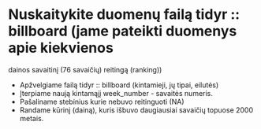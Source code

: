 # Nuskaitykite duomenų failą tidyr :: billboard (jame pateikti duomenys apie kiekvienos
dainos savaitinį (76 savaičių) reitingą (ranking))
<!-- UL -->
* Apžvelgiame failą tidyr :: billboard (kintamieji, jų tipai, eilutės)
* Įterpiame naują kintamąjį week_number - savaitės numeris.
* Pašaliname stebinius kurie nebuvo reitinguoti (NA)
* Randame kūrinį (dainą), kuris išbuvo daugiausiai savaičių topuose 2000 metais.